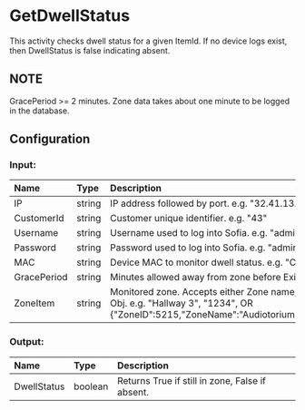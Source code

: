 # GetDwellStatus

This activity checks dwell status for a given ItemId. If no device logs exist, then DwellStatus is false indicating absent.

## NOTE

GracePeriod >= 2 minutes. Zone data takes about one minute to be logged in the database.

## Configuration

### Input:

| Name        | Type   | Description                                                                                                                                             |
| :---------- | :----- | :------------------------------------------------------------------------------------------------------------------------------------------------------ |
| IP          | string | IP address followed by port. e.g. "32.41.13.112:322"                                                                                                    |
| CustomerId  | string | Customer unique identifier. e.g. "43"                                                                                                                   |
| Username    | string | Username used to log into Sofia. e.g. "adminUser"                                                                                                       |
| Password    | string | Password used to log into Sofia. e.g. "adminPassword"                                                                                                   |
| MAC         | string | Device MAC to monitor dwell status. e.g. "C4:CB:6B:11:22:00"                                                                                            |
| GracePeriod | string | Minutes allowed away from zone before Exit Alert. e.g. "10"                                                                                             |
| ZoneItem    | string | Monitored zone. Accepts either Zone name, Zone Id, Or Zone Obj. e.g. "Hallway 3", "1234", OR {"ZoneID":5215,"ZoneName":"Audiotorium","ZoneType":"Open"} |

### Output:

| Name        | Type    | Description                                     |
| :---------- | :------ | :---------------------------------------------- |
| DwellStatus | boolean | Returns True if still in zone, False if absent. |
